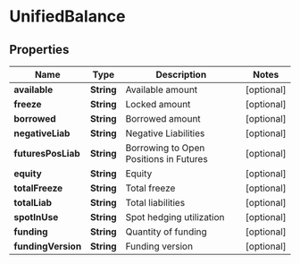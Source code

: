 
# UnifiedBalance

## Properties

Name | Type | Description | Notes
------------ | ------------- | ------------- | -------------
**available** | **String** | Available amount |  [optional]
**freeze** | **String** | Locked amount |  [optional]
**borrowed** | **String** | Borrowed amount |  [optional]
**negativeLiab** | **String** | Negative Liabilities |  [optional]
**futuresPosLiab** | **String** | Borrowing to Open Positions in Futures |  [optional]
**equity** | **String** | Equity |  [optional]
**totalFreeze** | **String** | Total freeze |  [optional]
**totalLiab** | **String** | Total liabilities |  [optional]
**spotInUse** | **String** | Spot hedging utilization |  [optional]
**funding** | **String** | Quantity of funding |  [optional]
**fundingVersion** | **String** | Funding version |  [optional]


